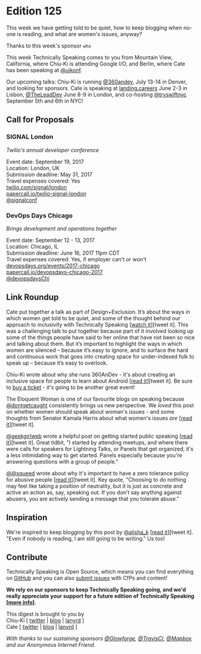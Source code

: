# Edition 125

This week we have getting told to be quiet, how to keep blogging when no-one is reading, and what are women's issues, anyway?

Thanks to this week's sponsor `who`

This week Technically Speaking comes to you from Mountain View, California, where Chiu-Ki is attending Google I/O, and Berlin, where Cate has been speaking at [@uikonf](http://twitter.com/uikonf).

Our upcoming talks: Chiu-Ki is running [@360andev](http://twitter.com/360andev), July 13-14 in Denver, and looking for sponsors. Cate is speaking at [landing.careers](https://landing.careers/) June 2-3 in Lisbon, [@TheLeadDev](http://twitter.com/theleaddev) June 8-9 in London, and co-hosting [@tryswiftnyc](http://twitter.com/tryswiftnyc) September 5th and 6th in NYC!


## Call for Proposals

### SIGNAL London
*Twilio's annual developer conference*

Event date: September 19, 2017  
Location: London, UK  
Submission deadline: May 31, 2017  
Travel expenses covered: Yes  
[twilio.com/signal/london](https://www.twilio.com/signal/london)  
[papercall.io/twilio-signal-london](https://www.papercall.io/twilio-signal-london)  
[@signalconf](https://twitter.com/signalconf)


### DevOps Days Chicago
*Brings development and operations together*

Event date: September 12 - 13, 2017  
Location: Chicago, IL  
Submission deadline: June 16, 2017 11pm CDT  
Travel expenses covered: Yes, if employer can't or won't  
[devopsdays.org/events/2017-chicago](https://www.devopsdays.org/events/2017-chicago/)  
[papercall.io/devopsdays-chicago-2017](https://www.papercall.io/devopsdays-chicago-2017)  
[@devopsdaysChi](https://twitter.com/devopsdaysChi)


## Link Roundup

Cate put together a talk as part of Design+Exclusion. It’s about the ways in which women get told to be quiet, and some of the thought behind our approach to inclusivity with Technically Speaking [[watch it](https://x.design.blog/2017/05/04/the-not-so-secret-feminist-agenda/)][tweet it]. This was a challenging talk to put together because part of it involved looking up some of the things people have said to her online that have not been so nice and talking about them. But it’s important to highlight the ways in which women are silenced – because it’s easy to ignore, and to surface the hard and continuous work that goes into creating space for under-indexed folk to speak up – because it’s easy to overlook.

Chiu-Ki wrote about why she runs 360AnDev - it's about creating an inclusive space for people to learn about Android [[read it](http://blog.sqisland.com/2017/05/why-i-run-conference.html)][tweet it]. Be sure to [buy a ticket](http://360andev.com/) - it's going to be another great event!

The Eloquent Woman is one of our favourite blogs on speaking because [@dontgetcaught](http://twitter.com/dontgetcaught) consistently brings us new perspective. We *loved* this post on whether women should speak about woman's issues - and some thoughts from  Senator Kamala Harris about what women's issues *are* [[read it](http://eloquentwoman.blogspot.nl/2017/05/should-women-speakers-include-or-avoid.html)][tweet it].

[@geekgirlweb](http://twitter.com/geekgirlweb) wrote a helpful post on getting started public speaking [[read it](http://www.geekgirlweb.com/blog/2015/8/30/a-quick-guide-to-public-speaking)][tweet it]. Great tidbit, "I started by attending meetups, and where there were calls for speakers for Lightning Talks, or Panels that get organized, it's a less intimidating way to get started. Panels especially because you're answering questions with a group of people."

[@@squeed](http://twitter.com/@squeed) wrote about why it's important to have a zero tolerance policy for abusive people [[read it](https://medium.com/@squeed/jacob-appelbaums-may-9th-visit-to-stammtisch-2c0c4f372af0)][tweet it]. Key quote, "Choosing to do nothing may feel like taking a position of neutrality, but it is just as concrete and active an action as, say, speaking out. If you don’t say anything against abusers, you are actively sending a message that you tolerate abuse."

## Inspiration

We're inspired to keep blogging by this post by [@alisha_k](http://twitter.com/alisha_k) [[read it](https://thecoffeelicious.com/why-should-i-continue-to-blog-72a4939e19b7)][tweet it]. "Even if nobody is reading, I am still going to be writing." Us too!  

## Contribute

Technically Speaking is Open Source, which means you can find everything on [GitHub](https://github.com/catehstn/technically-speaking/) and you can also [submit issues](https://github.com/catehstn/technically-speaking/issues/new) with CfPs and content!

**We rely on our sponsors to keep Technically Speaking going, and we'd really appreciate your support for a future edition of Technically Speaking [[more info](http://www.techspeak.email/sponsorship/)].**  


This digest is brought to you by  
Chiu-Ki [ [twitter](https://twitter.com/chiuki) | [blog](http://blog.sqisland.com/) | [lanyrd](http://lanyrd.com/profile/chiuki/) ]  
Cate [ [twitter](https://twitter.com/catehstn) | [blog](http://www.cate.blog/) | [lanyrd](http://lanyrd.com/profile/catehstn/) ]

*With thanks to our sustaining sponsors [@Glowforge](http://twitter.com/glowforge), [@TravisCI](http://twitter.com/travisci), [@Mapbox](http://twitter.com/mapbox) and our Anonymous Internet Friend.*
